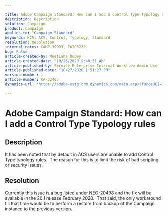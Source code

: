 ```yaml
---

title: Adobe Campaign Standard: How can I add a Control Type Typology rules  
description: Description  
solution: Campaign  
product: Campaign  
applies-to: "Campaign Standard"  
keywords: KCS, ACS, Control, Typology, Standard  
resolution: Resolution  
internal-notes: CAMP-39993, TK205222  
bug: False  
article-created-by: Meetisha Dubey  
article-created-date: "10/26/2020 9:48:31 AM"  
article-published-by: Service Enterprise Internal Workflow Admin User  
article-published-date: "10/27/2020 1:51:27 PM"  
version-number: 1  
article-number: KA-32405  
dynamics-url: "https://adobe-estg.crm.dynamics.com/main.aspx?forceUCI=1&pagetype=entityrecord&etn=knowledgearticle&id=f5b27b3c-7017-eb11-a812-000d3a593b88"

---
```


# Adobe Campaign Standard: How can I add a Control Type Typology rules

## Description

It has been noted that by default in ACS users are unable to add Control Type typology rules.  The reason for this is to limit the risk of bad scripting or security issues.

## Resolution

Currently this issue is a bug listed under NEO-20498 and the fix will be available in the 20.1 release February 2020.  That said, the only workaround till that time would be to perform a restore from backup of the Campaign instance to the previous version.
